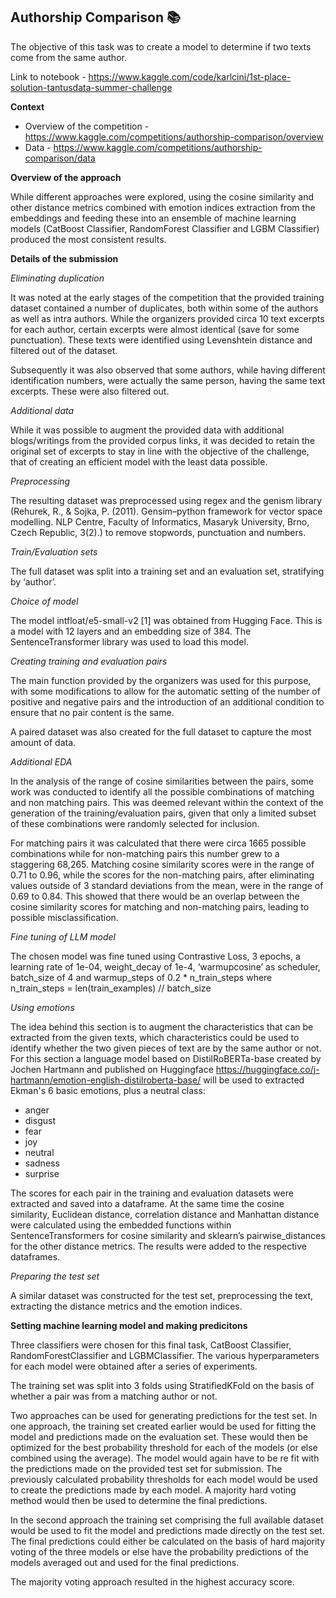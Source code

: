 ## Authorship Comparison :books:

The objective of this task was to create a model to determine if two texts come from the same author. 

Link to notebook - https://www.kaggle.com/code/karlcini/1st-place-solution-tantusdata-summer-challenge 

**Context**

- Overview of the competition - https://www.kaggle.com/competitions/authorship-comparison/overview
- Data - https://www.kaggle.com/competitions/authorship-comparison/data

**Overview of the approach**

While different approaches were explored, using the cosine similarity and other distance metrics combined with emotion indices extraction from the embeddings and feeding these into an ensemble of machine learning models (CatBoost Classifier, RandomForest Classifier and LGBM Classifier) produced the most consistent results. 

**Details of the submission**

*Eliminating duplication*

It was noted at the early stages of the competition that the provided training dataset contained a number of duplicates, both within some of the authors as well as intra authors. While the organizers provided circa 10 text excerpts for each author, certain excerpts were almost identical (save for some punctuation). These texts were identified using Levenshtein distance and filtered out of the dataset. 

Subsequently it was also observed that some authors, while having different identification numbers, were actually the same person, having the same text excerpts. These were also filtered out.

*Additional data*

While it was possible to augment the provided data with additional blogs/writings from the provided corpus links, it was decided to retain the original set of excerpts to stay in line with the objective of the challenge, that of creating an efficient model with the least data possible. 

*Preprocessing*

The resulting dataset was preprocessed using regex and the genism library (Rehurek, R., & Sojka, P. (2011). Gensim–python framework for vector space modelling. NLP Centre, Faculty of Informatics, Masaryk University, Brno, Czech Republic, 3(2).) to remove stopwords, punctuation and numbers.

*Train/Evaluation sets*

The full dataset was split into a training set and an evaluation set, stratifying by ‘author’.

*Choice of model*

The model intfloat/e5-small-v2 [1] was obtained from Hugging Face. This is a model with 12 layers and an embedding size of 384.  The SentenceTransformer library was used to load this model.

*Creating training and evaluation pairs*

The main function provided by the organizers was used for this purpose, with some modifications to allow for the automatic setting of the number of positive and negative pairs and the introduction of an additional condition to ensure that no pair content is the same. 

A paired dataset was also created for the full dataset to capture the most amount of data. 

*Additional EDA*

In the analysis of the range of cosine similarities between the pairs, some work was conducted to identify all the possible combinations of matching and non matching pairs. This was deemed relevant within the context of the generation of the training/evaluation pairs, given that only a limited subset of these combinations were randomly selected for inclusion. 

For matching pairs it was calculated that there were circa 1665 possible combinations while for non-matching pairs this number grew to a staggering 68,265.  Matching cosine similarity scores were in the range of 0.71 to 0.96, while the scores for the non-matching pairs, after eliminating values outside of 3 standard deviations from the mean, were in the range of 0.69 to 0.84. This showed that there would be an overlap between the cosine similarity scores for matching and non-matching pairs, leading to possible misclassification. 

*Fine tuning of LLM model*

The chosen model was fine tuned using Contrastive Loss, 3 epochs, a learning rate of 1e-04, weight_decay of 1e-4, ‘warmupcosine’ as scheduler, batch_size of 4 and warmup_steps of 0.2 * n_train_steps where n_train_steps = len(train_examples) // batch_size

*Using emotions*

The idea behind this section is to augment the characteristics that can be extracted from the given texts, which characteristics could be used to identify whether the two given pieces of text are by the same author or not. For this section a language model based on DistilRoBERTa-base created by Jochen Hartmann and published on Huggingface https://huggingface.co/j-hartmann/emotion-english-distilroberta-base/  will be used to extracted Ekman's 6 basic emotions, plus a neutral class:

- anger
- disgust
- fear
- joy
- neutral
- sadness
- surprise

The scores for each pair in the training and evaluation datasets were extracted and saved into a dataframe. 
At the same time the cosine similarity, Euclidean distance, correlation distance and Manhattan distance were calculated using the embedded functions within SentenceTransformers for cosine similarity and sklearn’s pairwise_distances for the other distance metrics.  The results were added to the respective dataframes. 

*Preparing the test set*

A similar dataset was constructed for the test set, preprocessing the text, extracting the distance metrics and the emotion indices. 

**Setting machine learning model and making predicitons**

Three classifiers were chosen for this final task, CatBoost Classifier, RandomForestClassifier and LGBMClassifier. The various hyperparameters for each model were obtained after a series of experiments. 

The training set was split into 3 folds using StratifiedKFold on the basis of whether a pair was from a matching author or not. 

Two approaches can be used for generating predictions for the test set.  In one approach, the training set created earlier would be used for fitting the model and predictions made on the evaluation set. These would then be optimized for the best probability threshold for each of the models (or else combined using the average). The model would again have to be re fit with the predictions made on the provided test set for submission. The previously calculated probability thresholds for each model would be used to create the predictions made by each model.  A majority hard voting method would then be used to determine the final predictions.

In the second approach the training set comprising the full available dataset would be used to fit the model and predictions made directly on the test set.  The final predictions could either be calculated on the basis of hard majority voting of the three models or else have the probability predictions of the models averaged out and used for the final predictions. 

The majority voting approach resulted in the highest accuracy score. 







